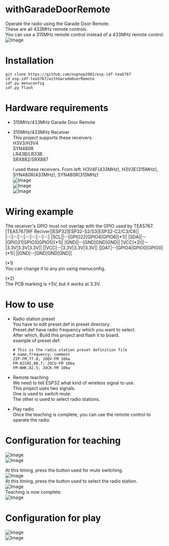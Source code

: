# withGaradeDoorRemote
Operate the radio using the Garade Door Remote.   
These are all 433MHz remote controls.   
You can use a 315MHz remote control instead of a 433MHz remote control.   
![Image](https://github.com/user-attachments/assets/851969e3-fb69-4be6-a727-bd8ea58a3c4f)

# Installation
```
git clone https://github.com/nopnop2002/esp-idf-tea5767
cd esp-idf-tea5767/withGaradeDoorRemote
idf.py menuconfig
idf.py flash
```

# Hardware requirements   
- 315MHz/433MHz Garade Door Remote

- 315MHz/433MHz Receiver   
	This project supports these receivers.   
	H3V3/H3V4   
	SYN480R   
	LR43B/LR33B   
	SRX882/SRX887   

	I used these receivers. From left: H3V4F(433MHz), H3V3E(315MHz), SYN480R(433MHz), SYN480R(315MHz)   
	![Image](https://github.com/user-attachments/assets/f91a7f59-7f5a-49d9-89a1-1d7e3fcf684d)   
	![Image](https://github.com/user-attachments/assets/bc268d1c-89cb-450f-b7c1-bc8ab141f372)   
	![Image](https://github.com/user-attachments/assets/fdd5481a-674b-4f37-8296-552561eff4b0)   

# Wiring example
The receiver's GPIO must not overlap with the GPIO used by TEA5767.   
|TEA5767|RF Reciver||ESP32|ESP32-S2/S3|ESP32-C2/C3/C6||
|:-:|:-:|:-:|:-:|:-:|:-:|:-:|
|SCL||--|GPIO22|GPIO4|GPIO6|(*1)|
|SDA||--|GPIO21|GPIO3|GPIO5|(*1)|
|GND||--|GND|GND|GND||
|VCC(*2)||--|3.3V|3.3V|3.3V||
||VCC|--|3.3V|3.3V|3.3V||
||DAT|--|GPIO4|GPIO0|GPIO0|(*1)|
||GND|--|GND|GND|GND||

(*1)   
You can change it to any pin using menuconfig.   

(*2)   
The PCB marking is +5V, but it works at 3.3V.   

# How to use   
- Radio station preset   
	You have to edit preset.def in preset directory.   
	Preset.def have radio frequency which you want to select.   
	After which, Build this project and flash it to board.   
	example of preset.def:   
	```
	# This is the radio station preset definition file
	# name,frequency; comment
	ZIP-FM,77.8; JOQV-FM 10kw
	FM-AICHI,80.7; JOCU-FM 10kw
	FM-NHK,82.5; JOCK-FM 10kw
	```

- Remote teaching   
	We need to tell ESP32 what kind of wireless signal to use.   
	This project uses two signals.   
	One is used to switch mute.   
	The other is used to select radio stations.

- Play radio   
	Once the teaching is complete, you can use the remote control to operate the radio.  

# Configuration for teaching
![Image](https://github.com/user-attachments/assets/7f6094fa-1905-4bdd-83a3-146162b8a4c9)   
![Image](https://github.com/user-attachments/assets/b42f20a1-105e-4446-aa11-8e548dd0ce6a)   

At this timing, press the button used for mute switching.   
![Image](https://github.com/user-attachments/assets/c1da8758-59bb-4e94-a436-616e1ae83979)   
At this timing, press the button used to select the radio station.   
![Image](https://github.com/user-attachments/assets/cda24337-eb54-4d81-aea9-863b9aa47569)   
Teaching is now complete.   
![Image](https://github.com/user-attachments/assets/5275686c-b2dd-4764-adf2-4a914d5a9d71)   


# Configuration for play

![Image](https://github.com/user-attachments/assets/d01bc5f1-b1ae-4872-9733-d80402e659ce)   
![Image](https://github.com/user-attachments/assets/12544f3b-3471-4645-b6db-058f2a6bb0a0)   

